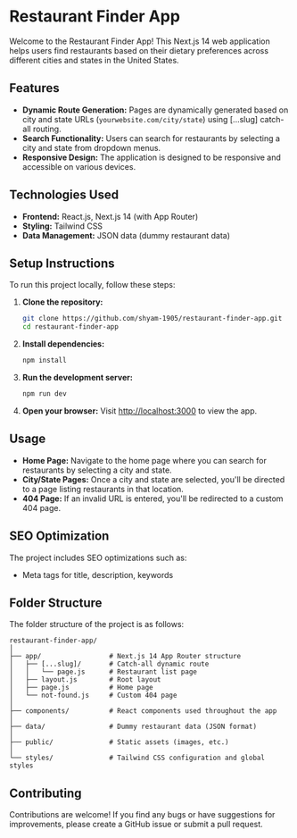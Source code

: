 

# Restaurant Finder App

Welcome to the Restaurant Finder App! This Next.js 14 web application helps users find restaurants based on their dietary preferences across different cities and states in the United States.

## Features

- **Dynamic Route Generation:** Pages are dynamically generated based on city and state URLs (`yourwebsite.com/city/state`) using [...slug] catch-all routing.
- **Search Functionality:** Users can search for restaurants by selecting a city and state from dropdown menus.
- **Responsive Design:** The application is designed to be responsive and accessible on various devices.

## Technologies Used

- **Frontend:** React.js, Next.js 14 (with App Router)
- **Styling:** Tailwind CSS
- **Data Management:** JSON data (dummy restaurant data)

## Setup Instructions

To run this project locally, follow these steps:

1. **Clone the repository:**
   ```bash
   git clone https://github.com/shyam-1905/restaurant-finder-app.git
   cd restaurant-finder-app
   ```

2. **Install dependencies:**
   ```bash
   npm install
   ```

3. **Run the development server:**
   ```bash
   npm run dev
   ```

4. **Open your browser:**
   Visit [http://localhost:3000](http://localhost:3000) to view the app.

## Usage

- **Home Page:** Navigate to the home page where you can search for restaurants by selecting a city and state.
- **City/State Pages:** Once a city and state are selected, you'll be directed to a page listing restaurants in that location.
- **404 Page:** If an invalid URL is entered, you'll be redirected to a custom 404 page.

## SEO Optimization

The project includes SEO optimizations such as:
- Meta tags for title, description, keywords

## Folder Structure

The folder structure of the project is as follows:

```
restaurant-finder-app/
│
├── app/                 # Next.js 14 App Router structure
│   ├── [...slug]/       # Catch-all dynamic route
│   │   └── page.js      # Restaurant list page
│   ├── layout.js        # Root layout
│   ├── page.js          # Home page
│   └── not-found.js     # Custom 404 page
│
├── components/          # React components used throughout the app
│
├── data/                # Dummy restaurant data (JSON format)
│
├── public/              # Static assets (images, etc.)
│
└── styles/              # Tailwind CSS configuration and global styles
```

## Contributing

Contributions are welcome! If you find any bugs or have suggestions for improvements, please create a GitHub issue or submit a pull request.

